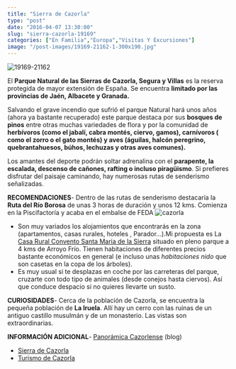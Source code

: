 ```yaml
---
title: "Sierra de Cazorla"
type: "post"
date: "2016-04-07 13:30:00"
slug: "sierra-cazorla-19169"
categories: ["En Familia","Europa","Visitas Y Excursiones"]
image: "/post-images/19169-21162-1-300x190.jpg"
---
```


![19169-21162](/post-images/19169-21162-1-300x190.jpg)

El **Parque Natural de las Sierras de Cazorla, Segura y Villas** es la reserva protegida de mayor extensión de España. Se encuentra **limitado por las provincias de Jaén, Albacete y Granada.**   
  
Salvando el grave incendio que sufrió el parque Natural hará unos años (ahora ya bastante recuperado) este parque destaca por sus **bosques de pinos** entre otras muchas variedades de flora y por la comunidad de **herbívoros (como el jabalí, cabra montés, ciervo, gamos), carnívoros ( como el zorro o el gato montés) y aves (águilas, halcón peregrino, quebrantahuesos, búhos, lechuzas y otras aves comunes).**  
  
Los amantes del deporte podrán soltar adrenalina con el **parapente, la escalada, descenso de cañones, rafting o incluso piragüismo**. Si prefieres disfrutar del paisaje caminando, hay numerosas rutas de senderismo señalizadas.  
  
**RECOMENDACIONES**- Dentro de las rutas de senderismo destacaría la **Ruta del Río Borosa** de unas 3 horas de duración y unos 12 kms. Comienza en la Piscifactoría y acaba en el embalse de FEDA ![cazorla](/post-images/cazorla-300x153.jpg)
- Son muy variados los alojamientos que encontrarás en la zona (apartamentos, casas rurales, hoteles , Parador...).Mi propuesta es La [Casa Rural Convento Santa Maria de la Sierra](http://crsantamaria.com/) situado en pleno parque a 4 kms de Arroyo Frío. Tienen habitaciones de diferentes precios bastante económicos en general (e incluso unas *habitaciones nido* que son casetas en la copa de los árboles).
- Es muy usual si te desplazas en coche por las carreteras del parque, cruzarte con todo tipo de animales (desde conejos hasta ciervos). Así que conduce despacio si no quieres llevarte un susto.

**CURIOSIDADES**- Cerca de la población de Cazorla, se encuentra la pequeña población de **La Iruela**. Allí hay un cerro con las ruinas de un antiguo castillo musulmán y de un monasterio. Las vistas son extraordinarias.

**INFORMACIÓN ADICIONAL**- [Panorámica Cazorlense](http://panoramicacazorlense.blogspot.com/) (blog)
- [Sierra de Cazorla ](http://www.sierracazorla.com/)
- [Turismo de Cazorla](http://www.turismoencazorla.com/)
